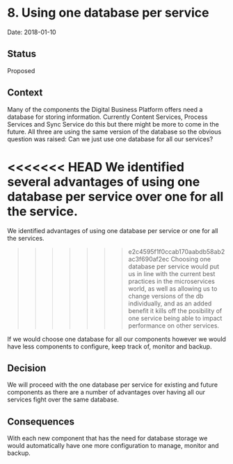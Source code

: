 # 8. Using one database per service

Date: 2018-01-10

## Status

Proposed

## Context

Many of the components the Digital Business Platform offers need a database for storing information.
Currently Content Services, Process Services and Sync Service do this but there might be more to come in the future. All three are using the same version of the database so the obvious question was raised: Can we just use one database for all our services?

<<<<<<< HEAD
We identified several advantages of using one database per service over one for all the service.
=======
We identified advantages of using one database per service or one for all the services.
>>>>>>> e2c4595f1f0ccab170aabdb58ab2ac3f690af2ec
Choosing one database per service would put us in line with the current best practices in the microservices world, as well as allowing us to change versions of the db individually, and as an added benefit it kills off the posibility of one service being able to impact performance on other services.

If we would choose one database for all our components however we would have less components to configure, keep track of, monitor and backup.

## Decision

We will proceed with the one database per service for existing and future components as there are a number of advantages over having all our services fight over the same database.

## Consequences

With each new component that has the need for database storage we would automatically have one more configuration to manage, monitor and backup.
